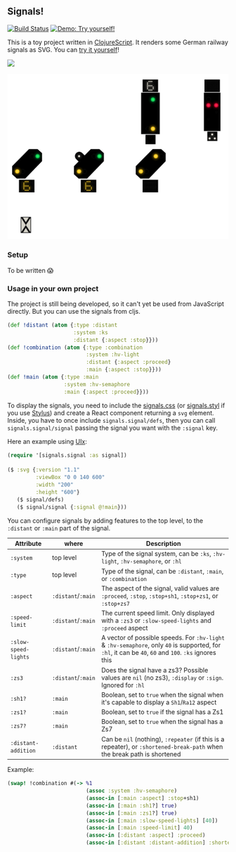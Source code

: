 ## Signals!

[![Build Status](https://github.com/iGEL/signals/actions/workflows/build-deploy.yml/badge.svg?branch=main)](https://github.com/iGEL/signals/actions/workflows/build-deploy.yml)
[![Demo: Try yourself!](https://img.shields.io/badge/Demo:-Try%20yourself!-blue.svg)](https://igel.github.io/signals/)

This is a toy project written in [ClojureScript](https://clojurescript.org/).
It renders some German railway signals as SVG. You can [try it yourself](https://igel.github.io/signals/)!

![](https://media1.giphy.com/media/l1KVb2dUcmuGG4tby/giphy.gif)

[![](/example.webp)](https://igel.github.io/signals/)

### Setup

To be written :scream:

### Usage in your own project

The project is still being developed, so it can't yet be used from JavaScript
directly. But you can use the signals from cljs.

```cljs
(def !distant (atom {:type :distant
                     :system :ks
                     :distant {:aspect :stop}}))
(def !combination (atom {:type :combination
                         :system :hv-light
                         :distant {:aspect :proceed}
                         :main {:aspect :stop}}))
(def !main (atom {:type :main
                  :system :hv-semaphore
                  :main {:aspect :proceed}}))
```

To display the signals, you need to include the
[signals.css](https://igel.github.io/signals/signals.css) (or
[signals.styl](src/signals/signals.styl) if you use
[Stylus](https://stylus-lang.com/)) and create a React component returning a
`svg` element. Inside, you have to once include `signals.signal/defs`, then you
can call `signals.signal/signal` passing the signal you want with the `:signal`
key.

Here an example using [UIx](https://github.com/pitch-io/uix):

```cljs
(require '[signals.signal :as signal])

($ :svg {:version "1.1"
         :viewBox "0 0 140 600"
         :width "200"
         :height "600"}
   ($ signal/defs)
   ($ signal/signal {:signal @!main}))
```

You can configure signals by adding features to the top level, to the
`:distant` or `:main` part of the signal.

| Attribute            | where              | Description                                                                      |
| -------------------- | ------------------ | ------------------------------------------------------------------------------- |
| `:system`            | top level          | Type of the signal system, can be `:ks`, `:hv-light`, `:hv-semaphore`, or `:hl` |
| `:type`              | top level          | Type of the signal, can be `:distant`, `:main`, or `:combination` |
| `:aspect`            | `:distant`/`:main` | The aspect of the signal, valid values are `:proceed`, `:stop`, `:stop+sh1`, `:stop+zs1`, or `:stop+zs7` |
| `:speed-limit`       | `:distant`/`:main` | The current speed limit. Only displayed with a `:zs3` or `:slow-speed-lights` and `:proceed` aspect |
| `:slow-speed-lights` | `:distant`/`:main` | A vector of possible speeds. For `:hv-light` & `:hv-semaphore`, only `40` is supported, for `:hl`, it can be `40`, `60` and `100`. `:ks` ignores this |
| `:zs3`               | `:distant`/`:main` | Does the signal have a zs3? Possible values are `nil` (no zs3), `:display` or `:sign`. Ignored for `:hl` |
| `:sh1?`              | `:main`            | Boolean, set to `true` when the signal when it's capable to display a `Sh1`/`Ra12` aspect |
| `:zs1?`              | `:main`            | Boolean, set to `true` if the signal has a Zs1 |
| `:zs7?`              | `:main`            | Boolean, set to `true` when the signal has a Zs7 |
| `:distant-addition`  | `:distant`         | Can be `nil` (nothing), `:repeater` (if this is a repeater), or `:shortened-break-path` when the break path is shortened |

Example:
```cljs
(swap! !combination #(-> %1
                         (assoc :system :hv-semaphore)
                         (assoc-in [:main :aspect] :stop+sh1)
                         (assoc-in [:main :sh1?] true)
                         (assoc-in [:main :zs1?] true)
                         (assoc-in [:main :slow-speed-lights] [40])
                         (assoc-in [:main :speed-limit] 40)
                         (assoc-in [:distant :aspect] :proceed)
                         (assoc-in [:distant :distant-addition] :shortened-break-path)))
```
